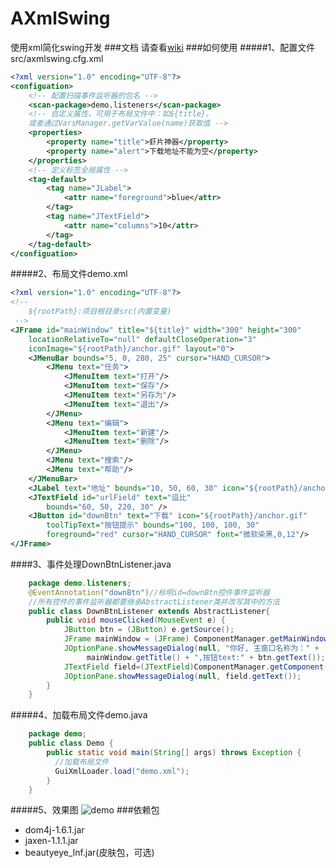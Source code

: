 # AXmlSwing
使用xml简化swing开发
###文档
请查看[wiki](https://github.com/dipoo/AXmlSwing/wiki)
###如何使用
#####1、配置文件src/axmlswing.cfg.xml
```xml
<?xml version="1.0" encoding="UTF-8"?>
<configuation>
	<!-- 配置扫描事件监听器的包名 -->
	<scan-package>demo.listeners</scan-package>
	<!-- 自定义属性，可用于布局文件中：如${title}，
	或者通过VarsManager.getVarValue(name)获取值 -->
	<properties>
		<property name="title">虾片神器</property>
		<property name="alert">下载地址不能为空</property>
	</properties>
	<!-- 定义标签全局属性 -->
	<tag-default>
		<tag name="JLabel">
			<attr name="foreground">blue</attr>
		</tag>
		<tag name="JTextField">
			<attr name="columns">10</attr>
		</tag>
	</tag-default>
</configuation>
```
#####2、布局文件demo.xml
```xml
<?xml version="1.0" encoding="UTF-8"?>
<!-- 
	${rootPath}:项目根目录src(内置变量)
 -->
<JFrame id="mainWindow" title="${title}" width="300" height="300"
	locationRelativeTo="null" defaultCloseOperation="3" 
	iconImage="${rootPath}/anchor.gif" layout="0">
	<JMenuBar bounds="5, 0, 280, 25" cursor="HAND_CURSOR">
		<JMenu text="任务">
			<JMenuItem text="打开"/>
			<JMenuItem text="保存"/>
			<JMenuItem text="另存为"/>
			<JMenuItem text="退出"/>
		</JMenu>
		<JMenu text="编辑">
			<JMenuItem text="新建"/>
			<JMenuItem text="删除"/>
		</JMenu>
		<JMenu text="搜索"/>
		<JMenu text="帮助"/>
	</JMenuBar>
	<JLabel text="地址" bounds="10, 50, 60, 30" icon="${rootPath}/anchor.gif" />
	<JTextField id="urlField" text="逗比"
		bounds="60, 50, 220, 30" />
	<JButton id="downBtn" text="下载" icon="${rootPath}/anchor.gif"
		toolTipText="按钮提示" bounds="100, 100, 100, 30"
		foreground="red" cursor="HAND_CURSOR" font="微软染黑,0,12"/>
</JFrame>
```
####3、事件处理DownBtnListener.java
```java
    package demo.listeners;
    @EventAnnotation("downBtn")//标明id=downBtn控件事件监听器
    //所有控件的事件监听器都要继承AbstractListener类并改写其中的方法
    public class DownBtnListener extends AbstractListener{
        public void mouseClicked(MouseEvent e) {
			JButton btn = (JButton) e.getSource();
			JFrame mainWindow = (JFrame) ComponentManager.getMainWindow();
			JOptionPane.showMessageDialog(null, "你好, 主窗口名称为：" + 
			     mainWindow.getTitle() + ",按钮text:" + btn.getText());
			JTextField field=(JTextField)ComponentManager.getComponent("urlField");
			JOptionPane.showMessageDialog(null, field.getText());
		}
    }
```  
#####4、加载布局文件demo.java
```java
    package demo;	
    public class Demo {
        public static void main(String[] args) throws Exception {
		  //加载布局文件
		  GuiXmlLoader.load("demo.xml");
		}
    }
```
#####5、效果图
![demo](https://raw.githubusercontent.com/dipoo/AXmlSwing/master/demo.png)
###依赖包
* dom4j-1.6.1.jar
* jaxen-1.1.1.jar
* beautyeye_lnf.jar(皮肤包，可选)
